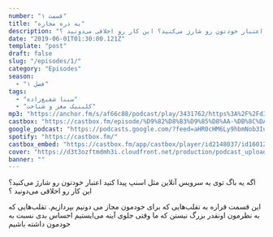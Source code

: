 ```yaml
---
number: "قسمت ۱"
title: "یه ذره مجازه"
description: "اگه یه باگ توی یه سرویس آنلاین مثل اسنپ پیدا کنید اعتبار خودتون رو شارژ می‌کنید؟ این کار رو اخلاقی می‌دونید ؟"
date: "2019-06-01T01:30:00.121Z"
template: "post"
draft: false
slug: "/episodes/1/"
category: "Episodes"
season:
  - "فصل ۱"
tags:
  - "سینا شفیع‌زاده"
  - "کلینیک مغز و شناخت"
mp3: "https://anchor.fm/s/af66c88/podcast/play/3431762/https%3A%2F%2Fd3ctxlq1ktw2nl.cloudfront.net%2Fproduction%2F2019-5-1%2F16264522-44100-2-23206ff26bd8e.mp3"
castbox: "https://castbox.fm/episode/%D9%82%D8%B3%D9%85%D8%AA-%DB%8C%DA%A9%3A-%DB%8C%D9%87-%D8%B0%D8%B1%D9%87-%D9%85%D8%AC%D8%A7%D8%B2%D9%87-id2148037-id160129181"
google_podcast: "https://podcasts.google.com/?feed=aHR0cHM6Ly9hbmNob3IuZm0vcy9hZjY2Yzg4L3BvZGNhc3QvcnNz&episode=ODk3NmE2YzMtODM2OC03YzgyLWY0OTAtOWQxZGJlOWQ4YzAy"
spotify: "https://castbox.fm/"
castbox_embed: "https://castbox.fm/app/castbox/player/id2148037/id160129181?v=8.3.0&autoplay=0"
cover: "https://d3t3ozftmdmh3i.cloudfront.net/production/podcast_uploaded_episode/1739218/1739218-1559394732667-c39a85e82da87.jpg"
banner: ""
---
```

اگه یه باگ توی یه سرویس آنلاین مثل اسنپ پیدا کنید اعتبار خودتون رو شارژ می‌کنید؟ این کار رو اخلاقی می‌دونید ؟

این قسمت قراره به تقلب‌هایی که برای خودمون مجاز می دونیم بپردازیم. تقلب‌هایی که به نظرمون اونقدر بزرگ نیستن که ما وقتی جلوی آینه می‌ایستیم احساس بدی نسبت به خودمون داشته باشیم